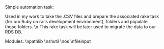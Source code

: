 Simple automation task:

Used in my work to take the .CSV files and prepare the associated rake task (for our Ruby on rails development environment), folders and populate those folders. 
\n This rake task will be later used to migrate the data to our RDS DB. 

Modules:
\npathlib
\nshutil
\nos
\nfileinput



